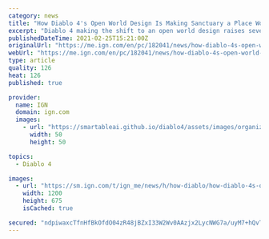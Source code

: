 ```yaml
---
category: news
title: "How Diablo 4's Open World Design Is Making Sanctuary a Place Worth Saving"
excerpt: "Diablo 4 making the shift to an open world design raises several questions. After all, an open world is not just a type of map; on one end of the spectrum it’s a level design philosophy, and on the ..."
publishedDateTime: 2021-02-25T15:21:00Z
originalUrl: "https://me.ign.com/en/pc/182041/news/how-diablo-4s-open-world-design-is-making-sanctuary-a-place-worth-saving"
webUrl: "https://me.ign.com/en/pc/182041/news/how-diablo-4s-open-world-design-is-making-sanctuary-a-place-worth-saving"
type: article
quality: 126
heat: 126
published: true

provider:
  name: IGN
  domain: ign.com
  images:
    - url: "https://smartableai.github.io/diablo4/assets/images/organizations/ign.com-50x50.jpg"
      width: 50
      height: 50

topics:
  - Diablo 4

images:
  - url: "https://sm.ign.com/t/ign_me/news/h/how-diablo/how-diablo-4s-open-world-design-is-making-sanctuary-a-place_ktjf.1200.jpg"
    width: 1200
    height: 675
    isCached: true

secured: "ndpiwaxcTfnHfBkOfdO04zR48jBZxI33W2Wv0AAzjx2LycNWG7a/uyM7+hQvTjOIORkxWeZcYzXM6in/DW/QcCqb8/a2HPt/gCpmsGjJzlv8ZcukTKVSFfr78q3XiIXWPr99nHt0jXDTZ1D6Kt4XHBVr7RMUKrHq6eZCvDqHB+SQyBJjh3sALbiF2R1Bsmp+zYaBQp8YCeFee7+RJJF7ONr40YkquxTHATuErT0xuoGPv7D9H+E54AB2Hwmbwn8OuAW62kTfzkU5fyKxpgLKgMnXORx4tZmr+kl31jOxLfY71z6MqYggNkZegWUFk2K61vNjjjmg4+2kGH5Mpv3qZfMcAwz8/3uL1XfsR7V0Xt8=;DH7SQMdhJ7sjU4KmCuLkXw=="
---
```


